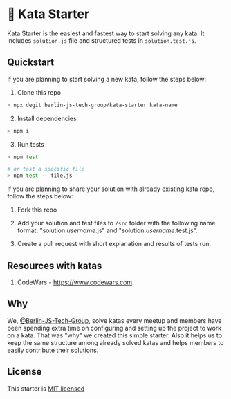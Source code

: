 # 🥋 Kata Starter

Kata Starter is the easiest and fastest way to start solving any kata. It includes `solution.js` file and structured tests in `solution.test.js`.

## Quickstart

If you are planning to start solving a new kata, follow the steps below:

1. Clone this repo

```bash
> npx degit berlin-js-tech-group/kata-starter kata-name
```

2. Install dependencies

```bash
> npm i
```

3. Run tests

```bash
> npm test

# or test a specific file
> npm test -- file.js
```

If you are planning to share your solution with already existing kata repo, follow the steps below:

1. Fork this repo

2. Add your solution and test files to `/src` folder with the following name format: "solution.<i>username</i>.js" and "solution.<i>username</i>.test.js".

3. Create a pull request with short explanation and results of tests run.

## Resources with katas

1. CodeWars - https://www.codewars.com.

## Why

We, [@Berlin-JS-Tech-Group](https://github.com/Berlin-JS-Tech-Group), solve katas every meetup and members have been spending extra time on configuring and setting up the project to work on a kata. That was "why" we created this simple starter. Also it helps us to keep the same structure among already solved katas and helps members to easily contribute their solutions.

## License

This starter is [MIT licensed](/LICENSE.md)
